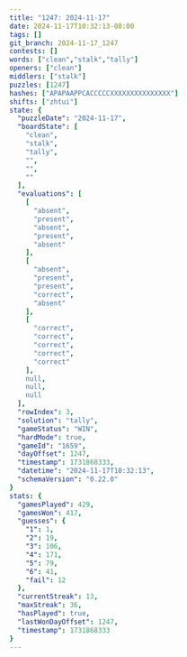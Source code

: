 ```yaml
---
title: "1247: 2024-11-17"
date: 2024-11-17T10:32:13-08:00
tags: []
git_branch: 2024-11-17_1247
contests: []
words: ["clean","stalk","tally"]
openers: ["clean"]
middlers: ["stalk"]
puzzles: [1247]
hashes: ["APAPAAPPCACCCCCXXXXXXXXXXXXXXX"]
shifts: ["zhtui"]
state: {
  "puzzleDate": "2024-11-17",
  "boardState": [
    "clean",
    "stalk",
    "tally",
    "",
    "",
    ""
  ],
  "evaluations": [
    [
      "absent",
      "present",
      "absent",
      "present",
      "absent"
    ],
    [
      "absent",
      "present",
      "present",
      "correct",
      "absent"
    ],
    [
      "correct",
      "correct",
      "correct",
      "correct",
      "correct"
    ],
    null,
    null,
    null
  ],
  "rowIndex": 3,
  "solution": "tally",
  "gameStatus": "WIN",
  "hardMode": true,
  "gameId": "1659",
  "dayOffset": 1247,
  "timestamp": 1731868333,
  "datetime": "2024-11-17T10:32:13",
  "schemaVersion": "0.22.0"
}
stats: {
  "gamesPlayed": 429,
  "gamesWon": 417,
  "guesses": {
    "1": 1,
    "2": 19,
    "3": 106,
    "4": 171,
    "5": 79,
    "6": 41,
    "fail": 12
  },
  "currentStreak": 13,
  "maxStreak": 36,
  "hasPlayed": true,
  "lastWonDayOffset": 1247,
  "timestamp": 1731868333
}
---
```

<!-- more -->
